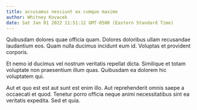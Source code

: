```yaml
---
title: accusamus nesciunt ex cumque maxime
author: Whitney Kovacek
date: Sat Jan 01 2022 11:51:12 GMT-0500 (Eastern Standard Time)
---
```

Quibusdam dolores quae officia quam. Dolores doloribus ullam recusandae laudantium eos. Quam nulla ducimus incidunt eum id. Voluptas et provident corporis.

 Et nemo id ducimus vel nostrum veritatis repellat dicta. Similique et totam voluptate non praesentium illum quas. Quibusdam ea dolorem hic voluptatem qui.

 Aut et quo est est aut sunt est enim illo. Aut reprehenderit omnis saepe a occaecati et quod. Tenetur porro officia neque animi necessitatibus sint ea veritatis expedita. Sed et quia.
